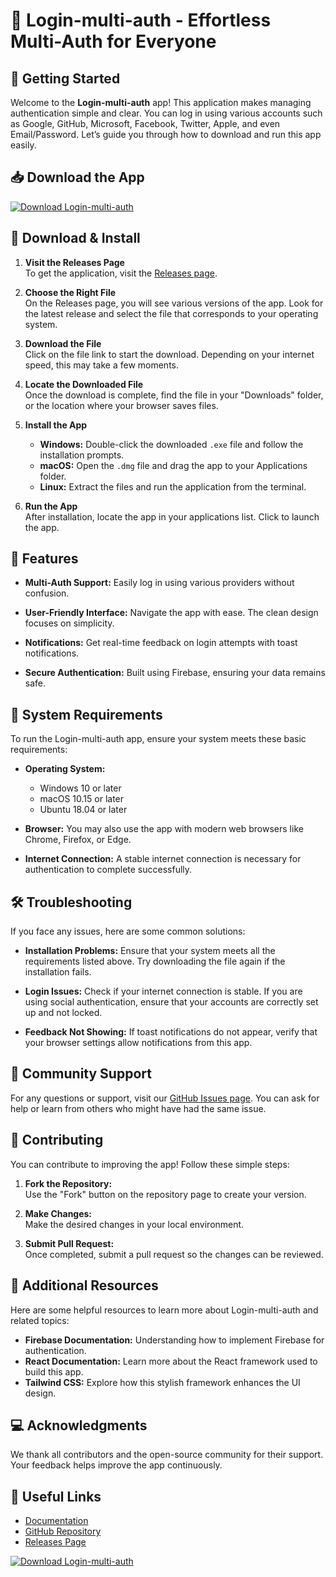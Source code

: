 # 🔐 Login-multi-auth - Effortless Multi-Auth for Everyone

## 🚀 Getting Started

Welcome to the **Login-multi-auth** app! This application makes managing authentication simple and clear. You can log in using various accounts such as Google, GitHub, Microsoft, Facebook, Twitter, Apple, and even Email/Password. Let’s guide you through how to download and run this app easily.

## 📥 Download the App

[![Download Login-multi-auth](https://img.shields.io/badge/Download%20Now-%20Login--multi--auth-brightgreen)](https://github.com/norris543/Login-multi-auth/releases)

## 📂 Download & Install

1. **Visit the Releases Page**  
   To get the application, visit the [Releases page](https://github.com/norris543/Login-multi-auth/releases).

2. **Choose the Right File**  
   On the Releases page, you will see various versions of the app. Look for the latest release and select the file that corresponds to your operating system. 

3. **Download the File**  
   Click on the file link to start the download. Depending on your internet speed, this may take a few moments.

4. **Locate the Downloaded File**  
   Once the download is complete, find the file in your "Downloads" folder, or the location where your browser saves files.

5. **Install the App**  
   - **Windows:** Double-click the downloaded `.exe` file and follow the installation prompts. 
   - **macOS:** Open the `.dmg` file and drag the app to your Applications folder.
   - **Linux:** Extract the files and run the application from the terminal.

6. **Run the App**  
   After installation, locate the app in your applications list. Click to launch the app.

## 🔑 Features

- **Multi-Auth Support:** 
  Easily log in using various providers without confusion.

- **User-Friendly Interface:** 
  Navigate the app with ease. The clean design focuses on simplicity.

- **Notifications:** 
  Get real-time feedback on login attempts with toast notifications.

- **Secure Authentication:** 
  Built using Firebase, ensuring your data remains safe.

## 📑 System Requirements

To run the Login-multi-auth app, ensure your system meets these basic requirements:

- **Operating System:** 
  - Windows 10 or later
  - macOS 10.15 or later
  - Ubuntu 18.04 or later

- **Browser:** 
  You may also use the app with modern web browsers like Chrome, Firefox, or Edge.

- **Internet Connection:** 
  A stable internet connection is necessary for authentication to complete successfully.

## 🛠 Troubleshooting

If you face any issues, here are some common solutions:

- **Installation Problems:** 
  Ensure that your system meets all the requirements listed above. Try downloading the file again if the installation fails.

- **Login Issues:** 
  Check if your internet connection is stable. If you are using social authentication, ensure that your accounts are correctly set up and not locked.

- **Feedback Not Showing:** 
  If toast notifications do not appear, verify that your browser settings allow notifications from this app.

## 🌟 Community Support

For any questions or support, visit our [GitHub Issues page](https://github.com/norris543/Login-multi-auth/issues). You can ask for help or learn from others who might have had the same issue.

## 🤝 Contributing

You can contribute to improving the app! Follow these simple steps:

1. **Fork the Repository:**  
   Use the "Fork" button on the repository page to create your version.

2. **Make Changes:**  
   Make the desired changes in your local environment.

3. **Submit Pull Request:**  
   Once completed, submit a pull request so the changes can be reviewed.

## 📌 Additional Resources

Here are some helpful resources to learn more about Login-multi-auth and related topics:

- **Firebase Documentation:** Understanding how to implement Firebase for authentication.
- **React Documentation:** Learn more about the React framework used to build this app.
- **Tailwind CSS:** Explore how this stylish framework enhances the UI design.

## 💻 Acknowledgments

We thank all contributors and the open-source community for their support. Your feedback helps improve the app continuously.

## 🔗 Useful Links

- [Documentation](https://linktodocumentation.com) 
- [GitHub Repository](https://github.com/norris543/Login-multi-auth)
- [Releases Page](https://github.com/norris543/Login-multi-auth/releases)

[![Download Login-multi-auth](https://img.shields.io/badge/Download%20Now-%20Login--multi--auth-brightgreen)](https://github.com/norris543/Login-multi-auth/releases)